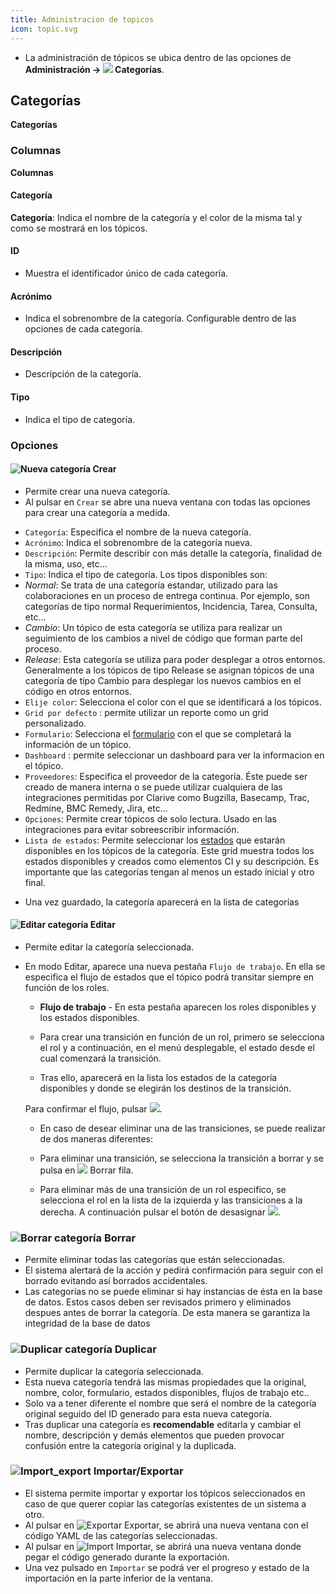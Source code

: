 ```yaml
---
title: Administracion de topicos
icon: topic.svg
---
```

* La administración de tópicos se ubica dentro de las opciones de **Administración → <img src="/static/images/icons/topic.svg" /> Categorías**.

## Categorías
**Categorías**

### Columnas
**Columnas**

#### Categoría
**Categoría**: Indica el nombre de la categoría y el color de la misma tal y como se mostrará en los tópicos. 

#### ID
* Muestra el identificador único de cada categoría. 

#### Acrónimo
* Indica el sobrenombre de la categoría. Configurable dentro de las opciones de cada categoría.

#### Descripción
* Descripción de la categoría. 

#### Tipo
* Indica el tipo de categoría.

### Opciones

#### <img src = "/static/images/icons/add.svg" alt='Nueva categoría' /> Crear
* Permite crear una nueva categoría. 
* Al pulsar en `Crear` se abre una nueva ventana con todas las opciones para crear una categoría a medida.

- `Categoría`: Especifica el nombre de la nueva categoría.
- `Acrónimo`: Indica el sobrenombre de la categoría nueva.
- `Descripción`: Permite describir con más detalle la categoría, finalidad de la misma, uso, etc...
- `Tipo`: Indica el tipo de categoría. Los tipos disponibles son:
- *Normal*: Se trata de una categoría estandar, utilizado para las colaboraciones en un proceso de entrega continua. Por ejemplo, son categorías de tipo normal Requerimientos, Incidencia, Tarea, Consulta, etc...
- *Cambio*: Un tópico de esta categoría se utiliza para realizar un seguimiento de los cambios a nivel de código que forman parte del proceso.
- *Release*: Esta categoría se utiliza para poder desplegar a otros entornos. Generalmente a los tópicos de tipo Release se asignan tópicos de una categoría de tipo Cambio para desplegar los nuevos cambios en el código en otros entornos.
- `Elije color`: Selecciona el color con el que se identificará a los tópicos.
- `Grid por defecto` : permite utilizar un reporte como un grid personalizado.
- `Formulario`: Selecciona el [formulario](rules/rule-concepts) con el que se completará la información de un tópico.
- `Dashboard` : permite seleccionar un dashboard para ver la informacion en el tópico.
- `Proveedores`: Especifica el proveedor de la categoría. Éste puede ser creado de manera interna o se puede utilizar cualquiera de las integraciones permitidas por Clarive como Bugzilla, Basecamp, Trac, Redmine, BMC Remedy, Jira, etc...
- `Opciones`: Permite crear tópicos de solo lectura. Usado en las integraciones para evitar sobreescribir información.
- `Lista de estados`: Permite seleccionar los [estados](admin/status) que estarán disponibles en los tópicos de la categoría. Este grid muestra todos los estados disponibles y creados como elementos CI y su descripción. Es importante que las categorías tengan al menos un estado inicial y otro final.

* Una vez guardado, la categoría aparecerá en la lista de categorías


#### <img src = "/static/images/icons/edit.svg" alt='Editar categoría' /> Editar
* Permite editar la categoría seleccionada.
* En modo Editar, aparece una nueva pestaña `Flujo de trabajo`. En ella se especifica el flujo de estados que el tópico podrá transitar siempre en función de los roles.

	- **Flujo de trabajo** - En esta pestaña aparecen los roles disponibles y los estados disponibles.

	- Para crear una transición en función de un rol, primero se selecciona el rol y a continuación, en el menú desplegable, el estado desde el cual comenzará la transición.

	- Tras ello, aparecerá en la lista los estados de la categoría disponibles y donde se elegirán los destinos de la transición.

	 Para confirmar el flujo, pulsar <img src = "/static/images/icons/down.png"/>.

	- En caso de desear eliminar una de las transiciones, se puede realizar de dos maneras diferentes:
	- Para eliminar una transición, se selecciona la transición a borrar y se pulsa en <img src = "/static/images/icons/delete_.png"/> Borrar fila.

	- Para eliminar más de una transición de un rol especifico, se selecciona el rol en la lista de la izquierda y las transiciones a la derecha. A continuación pulsar el botón de desasignar <img src = "/static/images/icons/remove.png"/>.


### <img src = "/static/images/icons/delete_.png" alt='Borrar categoría' /> Borrar
* Permite eliminar todas las categorías que están seleccionadas.
* El sistema alertará de la acción y pedirá confirmación para seguir con el borrado evitando así borrados accidentales.
* Las categorías no se puede eliminar si hay instancias de ésta en la base de datos. Estos casos deben ser revisados primero y eliminados despues antes de borrar la categoría. De esta manera se garantiza la integridad de la base de datos


### <img src = "/static/images/icons/copy.gif" alt='Duplicar categoría' /> Duplicar
* Permite duplicar la categoría seleccionada. 
* Esta nueva categoría tendrá las mismas propiedades que la original, nombre, color, formulario, estados disponibles, flujos de trabajo etc..
* Solo va a tener diferente el nombre que será el nombre de la categoría original seguido del ID generado para esta nueva categoría.
* Tras duplicar una categoría es **recomendable** editarla y cambiar el nombre, descripción y demás elementos que pueden provocar confusión entre la categoría original y la duplicada.

### <img src = "/static/images/icons/wrench.svg" alt='Import_export' /> Importar/Exportar
* El sistema permite importar y exportar los tópicos seleccionados en caso de que querer copiar las categorías existentes de un sistema a otro.
* Al pulsar en  <img src = "/static/images/icons/export.png" alt='Exportar' /> Exportar, se abrirá una nueva ventana con el código YAML de las categorías seleccionadas.
* Al pulsar en <img src = "/static/images/icons/import.png" alt='Import' /> Importar, se abrirá una nueva ventana donde pegar el código generado durante la exportación. 
* Una vez pulsado en `Importar` se podrá ver el progreso y estado de la importación en la parte inferior de la ventana.